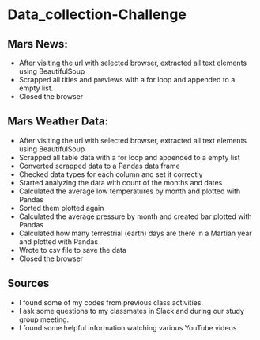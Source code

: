 # Data_collection-Challenge #

## Mars News:
- After visiting the url with selected browser, extracted all text elements using BeautifulSoup
- Scrapped all titles and previews with a for loop and appended to a empty list.
- Closed the browser

## Mars Weather Data:
- After visiting the url with selected browser, extracted all text elements using BeautifulSoup
- Scrapped all table data with a for loop and appended to a empty list
- Converted scrapped data to a Pandas data frame
- Checked data types for each column and set it correctly
- Started analyzing the data with count of the months and dates
- Calculated the average low temperatures by month and plotted with Pandas
- Sorted them plotted again
- Calculated the average pressure by month and created bar plotted with Pandas
- Calculated how many terrestrial (earth) days are there in a Martian year and plotted with Pandas
- Wrote to csv file to save the data
- Closed the browser

## Sources
- I found some of my codes from previous class activities.
- I ask some questions to my classmates in Slack and during our study group meeting.
- I found some helpful information watching various YouTube videos